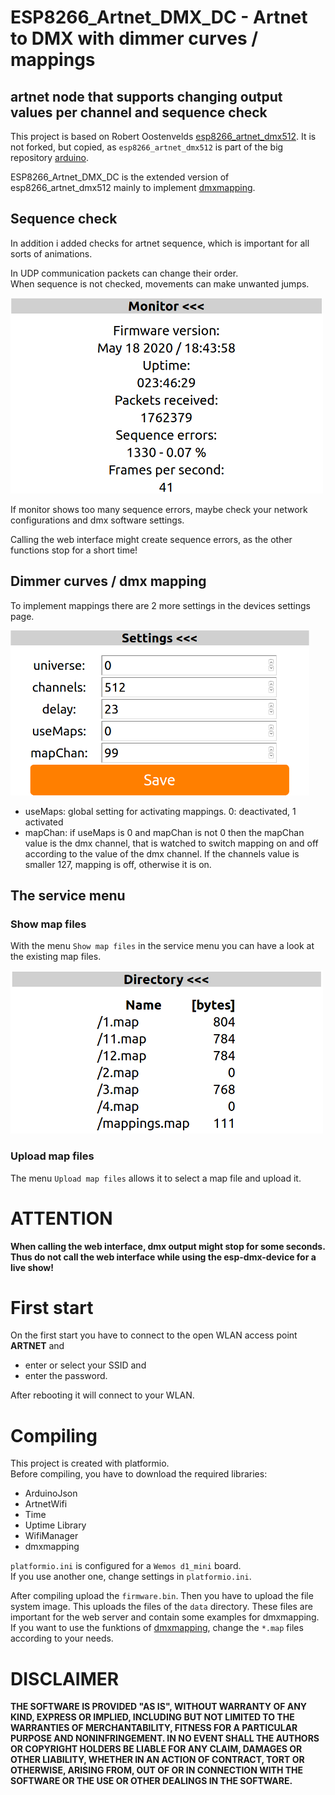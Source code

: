 # ESP8266_Artnet_DMX_DC - Artnet to DMX with dimmer curves / mappings 
## artnet node that supports changing output values per channel and sequence check

This project is based on Robert Oostenvelds [esp8266_artnet_dmx512](https://github.com/robertoostenveld/arduino/tree/master/esp8266_artnet_dmx512).
It is not forked, but copied, as `esp8266_artnet_dmx512` is part of the big repository [arduino](https://github.com/robertoostenveld/arduino).

ESP8266_Artnet_DMX_DC is the extended version of esp8266_artnet_dmx512 mainly to implement [dmxmapping](https://github.com/Lutzion/dmxmapping).


## Sequence check
In addition i added checks for artnet sequence, which is important for all sorts of animations.

In UDP communication packets can change their order.  
When sequence is not checked, movements can make unwanted jumps.  
  
![Monitor!](/media/Monitor.png "Monitor page")

If monitor shows too many sequence errors, maybe check your network configurations and dmx software settings.

Calling the web interface might create sequence errors, as the other functions stop for a short time! 

## Dimmer curves / dmx mapping
To implement mappings there are 2 more settings in the devices settings page.

![Settings!](/media/Settings.png "Settings page")

- useMaps: global setting for activating mappings. 0: deactivated, 1 activated
- mapChan: if useMaps is 0 and mapChan is not 0 then the mapChan value is the dmx channel, that is watched to switch mapping on and off according to the value of the dmx channel. If the channels value is smaller 127, mapping is off, otherwise it is on.  

## The service menu
### Show map files
With the menu `Show map files` in the service menu you can have a look at the existing map files.  
  
![DirMap!](/media/DirMapFiles.png "Directory of map files")

### Upload map files
The menu `Upload map files` allows it to select a map file and upload it.


# ATTENTION
**When calling the web interface, dmx output might stop for some seconds.  
Thus do not call the web interface while using the esp-dmx-device for a live show!**


# First start
On the first start you have to connect to the open WLAN access point **ARTNET** and 
- enter or select your SSID and 
- enter the password.

After rebooting it will connect to your WLAN.

# Compiling
This project is created with platformio.  
Before compiling, you have to download the required libraries:
- ArduinoJson
- ArtnetWifi
- Time
- Uptime Library
- WifiManager
- dmxmapping

`platformio.ini` is configured for a `Wemos d1_mini` board.  
If you use another one, change settings in `platformio.ini`. 

After compiling upload the `firmware.bin`.
Then you have to upload the file system image. This uploads the files of the `data` directory. These files are important for the web server and contain some examples for dmxmapping.  
If you want to use the funktions of [dmxmapping](https://github.com/Lutzion/dmxmapping), change the `*.map` files according to your needs.  
  
  

# DISCLAIMER

**THE SOFTWARE IS PROVIDED "AS IS", WITHOUT WARRANTY OF ANY KIND, EXPRESS OR IMPLIED, INCLUDING BUT NOT LIMITED TO THE WARRANTIES OF MERCHANTABILITY, FITNESS FOR A PARTICULAR PURPOSE AND NONINFRINGEMENT. IN NO EVENT SHALL THE AUTHORS OR COPYRIGHT HOLDERS BE LIABLE FOR ANY CLAIM, DAMAGES OR OTHER LIABILITY, WHETHER IN AN ACTION OF CONTRACT, TORT OR OTHERWISE, ARISING FROM, OUT OF OR IN CONNECTION WITH THE SOFTWARE OR THE USE OR OTHER DEALINGS IN THE SOFTWARE.**

